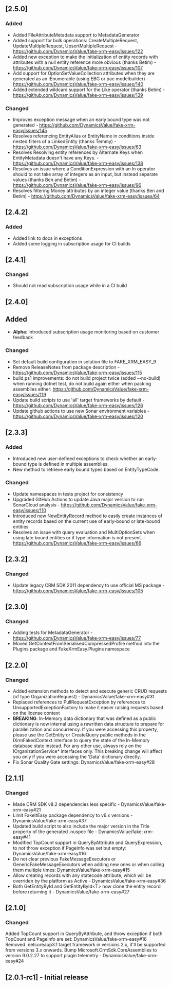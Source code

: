 ## [2.5.0]

### Added

- Added FileAttributeMetadata support to MetadataGenerator 
- Added support for bulk operations: CreateMultipleRequest, UpdateMultipleRequest, UpsertMultipleRequest - https://github.com/DynamicsValue/fake-xrm-easy/issues/122
- Added new exception to make the initialization of entity records with attributes with a null entity reference more obvious (thanks Betim) - https://github.com/DynamicsValue/fake-xrm-easy/issues/107
- Add support for OptionSetValueCollection attributes when they are generated as an IEnumerable<TEnum> (using EBG or pac modelbuilder) - https://github.com/DynamicsValue/fake-xrm-easy/issues/140
- Added extended wildcard support for the Like operator (thanks Betim) - https://github.com/DynamicsValue/fake-xrm-easy/issues/139

### Changed

- Improves exception message when an early bound type was not generated - https://github.com/DynamicsValue/fake-xrm-easy/issues/145 
- Resolves referencing EntityAlias or EntityName in conditions inside nested filters of a LinkedEntity (thanks Temmy) - https://github.com/DynamicsValue/fake-xrm-easy/issues/63
- Resolves Resolving entity references by Alternate Keys when EntityMetadata doesn't have any Keys. - https://github.com/DynamicsValue/fake-xrm-easy/issues/138
- Resolves an issue where a ConditionExpression with an In operator should to not take array of integers as an input, but instead separate values (thanks Ben and Betim) - https://github.com/DynamicsValue/fake-xrm-easy/issues/96
- Resolves filtering Money attributes by an integer value (thanks Ben and Betim) - https://github.com/DynamicsValue/fake-xrm-easy/issues/64


## [2.4.2]

### Added

- Added link to docs in exceptions
- Added some logging in subscription usage for CI builds

## [2.4.1]

### Changed

- Should not read subscription usage while in a CI build

## [2.4.0]

## Added

- **Alpha**: Introduced subscription usage monitoring based on customer feedback

### Changed

- Set default build configuration in solution file to FAKE_XRM_EASY_9
- Remove ReleaseNotes from package description - https://github.com/DynamicsValue/fake-xrm-easy/issues/115
- build.ps1 improvements: do not build project twice (added --no-build) when running dotnet test, do not build again either when packing assemblies either: https://github.com/DynamicsValue/fake-xrm-easy/issues/119
- Update build scripts to use 'all' target frameworks by default - https://github.com/DynamicsValue/fake-xrm-easy/issues/126
- Update github actions to use new Sonar environment variables - https://github.com/DynamicsValue/fake-xrm-easy/issues/120

## [2.3.3]

### Added

- Introduced new user-defined exceptions to check whether an early-bound type is defined in multiple assemblies.
- New method to retrieve early bound types based on EntityTypeCode.

### Changed

-  Update namespaces in tests project for consistency
 - Upgraded GitHub Actions to update Java major version to run SonarCloud analysis - https://github.com/DynamicsValue/fake-xrm-easy/issues/110
 - Introduced new NewEntityRecord method to easily create instances of entity records based on the current use of early-bound or late-bound entities 
 - Resolves an issue with query evaluation and MultiOptionSets when using late bound entities or if type information is not present. - https://github.com/DynamicsValue/fake-xrm-easy/issues/66

## [2.3.2]

### Changed

- Update legacy CRM SDK 2011 dependency to use official MS package - https://github.com/DynamicsValue/fake-xrm-easy/issues/105

## [2.3.0]

### Changed

- Adding tests for MetadataGenerator - https://github.com/DynamicsValue/fake-xrm-easy/issues/77
- Moved GetContextFromSerialisedCompressedProfile method into the Plugins package and FakeXrmEasy.Plugins namespace

## [2.2.0]

### Changed

- Added extension methods to detect and execute generic CRUD requests (of type OrganizationRequest) - DynamicsValue/fake-xrm-easy#31
- Replaced references to PullRequestException by references to UnsupportedExceptionFactory to make it easier raising requests based on the license context
- **BREAKING**: In-Memory data dictionary that was defined as a public dictionary is now internal using a rewritten data structure to prepare for parallelization and concurrency. If you were accessing this property, please use the GetEntity or CreateQuery public methods in the IXrmFakedContext interface to query the state of the In-Memory database state instead. For any other use, always rely on the IOrganizationService* interfaces only. This breaking change will affect you only if you were accessing the 'Data' dictionary directly.
- Fix Sonar Quality Gate settings: DynamicsValue/fake-xrm-easy#28
 

## [2.1.1]

### Changed

- Made CRM SDK v8.2 dependencies less specific - DynamicsValue/fake-xrm-easy#21
- Limit FakeItEasy package dependency to v6.x versions - DynamicsValue/fake-xrm-easy#37
- Updated build script to also include the major version in the Title property of the generated .nuspec file - DynamicsValue/fake-xrm-easy#41
- Modified TopCount support in QueryByAttribute and QueryExpression, to not throw exception if PageInfo was set but empty: DynamicsValue/fake-xrm-easy#16
- Do not clear previous FakeMessageExecutors or GenericFakeMessageExecutors when adding new ones or when calling them multiple times: DynamicsValue/fake-xrm-easy#15
- Allow creating records with any statecode attribute, which will be overriden by the platform as Active - DynamicsValue/fake-xrm-easy#36
- Both GetEntityById and GetEntityById&lt;T&gt; now clone the entity record before returning it - DynamicsValue/fake-xrm-easy#27

## [2.1.0]

### Changed

Added TopCount support in QueryByAttribute, and throw exception if both TopCount and PageInfo are set: DynamicsValue/fake-xrm-easy#16
Removed .netcoreapp3.1 target framework in versions 2.x, it'll be supported from versions 3.x onwards.
Bump Microsoft.CrmSdk.CoreAssemblies to version 9.0.2.27 to support plugin telemetry - DynamicsValue/fake-xrm-easy#24

## [2.0.1-rc1] - Initial release